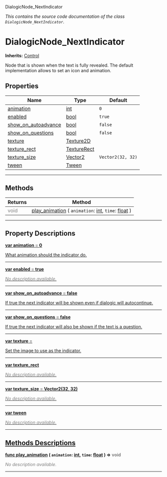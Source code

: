 
<div class="header-banner purple">
<div class="header-label purple">DialogicNode_NextIndicator</div>
</div>

*This contains the source code documentation of the class `DialogicNode_NextIndicator`.*
        
# DialogicNode_NextIndicator
**Inherits:** [Control](https://docs.godotengine.org/en/latest/classes/class_control.html#class-control)

Node that is shown when the text is fully revealed. The default implementation allows to set an icon and animation.
## Properties
Name | Type | Default 
--- | --- | --- 
[<span class="hljs-title">animation</span>](#property-animation) | [int](https://docs.godotengine.org/en/latest/classes/class_int.html#class-int) |  `0` 
[<span class="hljs-title">enabled</span>](#property-enabled) | [bool](https://docs.godotengine.org/en/latest/classes/class_bool.html#class-bool) |  `true` 
[<span class="hljs-title">show_on_autoadvance</span>](#property-show_on_autoadvance) | [bool](https://docs.godotengine.org/en/latest/classes/class_bool.html#class-bool) |  `false` 
[<span class="hljs-title">show_on_questions</span>](#property-show_on_questions) | [bool](https://docs.godotengine.org/en/latest/classes/class_bool.html#class-bool) |  `false` 
[<span class="hljs-title">texture</span>](#property-texture) | [Texture2D](https://docs.godotengine.org/en/latest/classes/class_texture2d.html#class-texture2d) |   
[<span class="hljs-title">texture_rect</span>](#property-texture_rect) | [TextureRect](https://docs.godotengine.org/en/latest/classes/class_texturerect.html#class-texturerect) |   
[<span class="hljs-title">texture_size</span>](#property-texture_size) | [Vector2](https://docs.godotengine.org/en/latest/classes/class_vector2.html#class-vector2) |  `Vector2(32, 32)` 
[<span class="hljs-title">tween</span>](#property-tween) | [Tween](https://docs.godotengine.org/en/latest/classes/class_tween.html#class-tween) |   
--- 

## Methods
Returns | Method 
--- | --- 
<span style = "color: gray">void</span> | [<span class="hljs-title">play_animation</span>](#property-play_animation) ( `animation`: [int](https://docs.godotengine.org/en/latest/classes/class_int.html#class-int), `time`: [float](https://docs.godotengine.org/en/latest/classes/class_float.html#class-float) ) 
--- 
## Property Descriptions



<a class="header" id="property-animation" href="#property-animation">**<span class="hljs-attribute">var</span> <span class="hljs-title">animation</span> <span style = "color: gray"> = </span> 0** 



What animation should the indicator do.

---



<a class="header" id="property-enabled" href="#property-enabled">**<span class="hljs-attribute">var</span> <span class="hljs-title">enabled</span> <span style = "color: gray"> = </span> true** 



 <span style = "color: gray">*No description available.*</span> 

---



<a class="header" id="property-show_on_autoadvance" href="#property-show_on_autoadvance">**<span class="hljs-attribute">var</span> <span class="hljs-title">show_on_autoadvance</span> <span style = "color: gray"> = </span> false** 



If true the next indicator will be shown even if dialogic will autocontinue.

---



<a class="header" id="property-show_on_questions" href="#property-show_on_questions">**<span class="hljs-attribute">var</span> <span class="hljs-title">show_on_questions</span> <span style = "color: gray"> = </span> false** 



If true the next indicator will also be shown if the text is a question.

---



<a class="header" id="property-texture" href="#property-texture">**<span class="hljs-attribute">var</span> <span class="hljs-title">texture</span> <span style = "color: gray"> = </span> <unknown>** 



Set the image to use as the indicator.

---



<a class="header" id="property-texture_rect" href="#property-texture_rect">**<span class="hljs-attribute">var</span> <span class="hljs-title">texture_rect</span>** 



 <span style = "color: gray">*No description available.*</span> 

---



<a class="header" id="property-texture_size" href="#property-texture_size">**<span class="hljs-attribute">var</span> <span class="hljs-title">texture_size</span> <span style = "color: gray"> = </span> Vector2(32, 32)** 



 <span style = "color: gray">*No description available.*</span> 

---



<a class="header" id="property-tween" href="#property-tween">**<span class="hljs-attribute">var</span> <span class="hljs-title">tween</span>** 



 <span style = "color: gray">*No description available.*</span> 

---

## Methods Descriptions



<a class="header" id="method-play_animation" href="#method-play_animation">**<span class="hljs-attribute">func</span> [<span class="hljs-title">play_animation</span>](#property-play_animation) ( `animation`: [int](https://docs.godotengine.org/en/latest/classes/class_int.html#class-int), `time`: [float](https://docs.godotengine.org/en/latest/classes/class_float.html#class-float) )</a>  ⇒ <span style = "color: gray">void</span>** 



 <span style = "color: gray">*No description available.*</span> 

---

